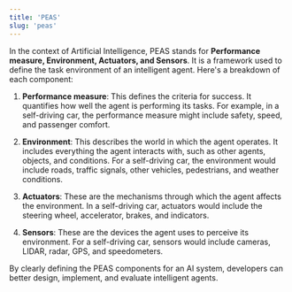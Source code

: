```yaml
---
title: 'PEAS'
slug: 'peas'
---
```


In the context of Artificial Intelligence, PEAS stands for **Performance measure, Environment, Actuators, and Sensors**. It is a framework used to define the task environment of an intelligent agent. Here's a breakdown of each component:

1. **Performance measure**: This defines the criteria for success. It quantifies how well the agent is performing its tasks. For example, in a self-driving car, the performance measure might include safety, speed, and passenger comfort.

2. **Environment**: This describes the world in which the agent operates. It includes everything the agent interacts with, such as other agents, objects, and conditions. For a self-driving car, the environment would include roads, traffic signals, other vehicles, pedestrians, and weather conditions.

3. **Actuators**: These are the mechanisms through which the agent affects the environment. In a self-driving car, actuators would include the steering wheel, accelerator, brakes, and indicators.

4. **Sensors**: These are the devices the agent uses to perceive its environment. For a self-driving car, sensors would include cameras, LIDAR, radar, GPS, and speedometers.

By clearly defining the PEAS components for an AI system, developers can better design, implement, and evaluate intelligent agents.